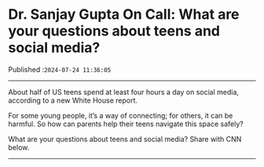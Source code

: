# Dr. Sanjay Gupta On Call: What are your questions about teens and social media?

Published :`2024-07-24 11:36:05`

---

About half of US teens spend at least four hours a day on social media, according to a new White House report.

For some young people, it’s a way of connecting; for others, it can be harmful. So how can parents help their teens navigate this space safely?

What are your questions about teens and social media? Share with CNN below.

---

